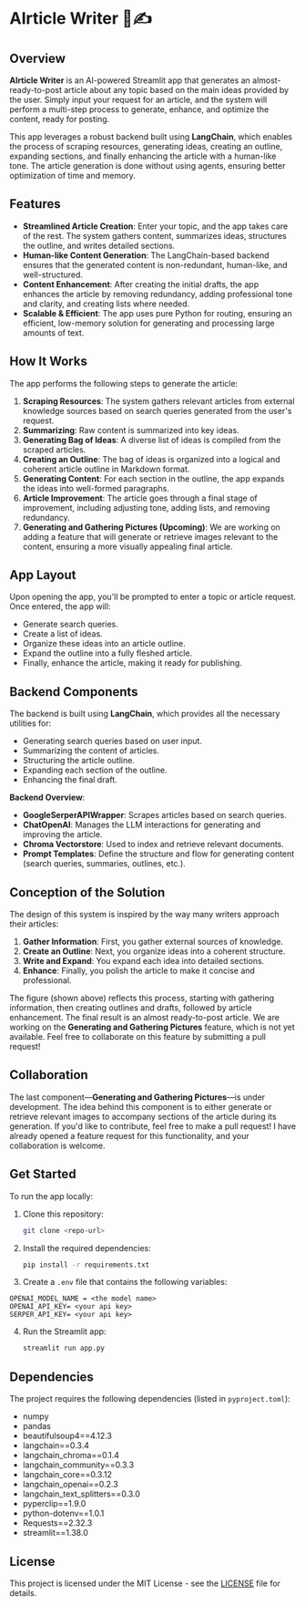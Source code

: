 # AIrticle Writer 📄✍️

## Overview
**AIrticle Writer** is an AI-powered Streamlit app that generates an almost-ready-to-post article about any topic based on the main ideas provided by the user. Simply input your request for an article, and the system will perform a multi-step process to generate, enhance, and optimize the content, ready for posting. 

This app leverages a robust backend built using **LangChain**, which enables the process of scraping resources, generating ideas, creating an outline, expanding sections, and finally enhancing the article with a human-like tone. The article generation is done without using agents, ensuring better optimization of time and memory.

## Features
- **Streamlined Article Creation**: Enter your topic, and the app takes care of the rest. The system gathers content, summarizes ideas, structures the outline, and writes detailed sections.
- **Human-like Content Generation**: The LangChain-based backend ensures that the generated content is non-redundant, human-like, and well-structured.
- **Content Enhancement**: After creating the initial drafts, the app enhances the article by removing redundancy, adding professional tone and clarity, and creating lists where needed.
- **Scalable & Efficient**: The app uses pure Python for routing, ensuring an efficient, low-memory solution for generating and processing large amounts of text.

## How It Works
The app performs the following steps to generate the article:

1. **Scraping Resources**: The system gathers relevant articles from external knowledge sources based on search queries generated from the user's request.
2. **Summarizing**: Raw content is summarized into key ideas.
3. **Generating Bag of Ideas**: A diverse list of ideas is compiled from the scraped articles.
4. **Creating an Outline**: The bag of ideas is organized into a logical and coherent article outline in Markdown format.
5. **Generating Content**: For each section in the outline, the app expands the ideas into well-formed paragraphs.
6. **Article Improvement**: The article goes through a final stage of improvement, including adjusting tone, adding lists, and removing redundancy.
7. **Generating and Gathering Pictures (Upcoming)**: We are working on adding a feature that will generate or retrieve images relevant to the content, ensuring a more visually appealing final article.

## App Layout
Upon opening the app, you'll be prompted to enter a topic or article request. Once entered, the app will:
- Generate search queries.
- Create a list of ideas.
- Organize these ideas into an article outline.
- Expand the outline into a fully fleshed article.
- Finally, enhance the article, making it ready for publishing.

## Backend Components
The backend is built using **LangChain**, which provides all the necessary utilities for:
- Generating search queries based on user input.
- Summarizing the content of articles.
- Structuring the article outline.
- Expanding each section of the outline.
- Enhancing the final draft.

**Backend Overview**:
- **GoogleSerperAPIWrapper**: Scrapes articles based on search queries.
- **ChatOpenAI**: Manages the LLM interactions for generating and improving the article.
- **Chroma Vectorstore**: Used to index and retrieve relevant documents.
- **Prompt Templates**: Define the structure and flow for generating content (search queries, summaries, outlines, etc.).

## Conception of the Solution
The design of this system is inspired by the way many writers approach their articles: 
1. **Gather Information**: First, you gather external sources of knowledge.
2. **Create an Outline**: Next, you organize ideas into a coherent structure.
3. **Write and Expand**: You expand each idea into detailed sections.
4. **Enhance**: Finally, you polish the article to make it concise and professional.

The figure (shown above) reflects this process, starting with gathering information, then creating outlines and drafts, followed by article enhancement. The final result is an almost ready-to-post article. We are working on the **Generating and Gathering Pictures** feature, which is not yet available. Feel free to collaborate on this feature by submitting a pull request!

## Collaboration
The last component—**Generating and Gathering Pictures**—is under development. The idea behind this component is to either generate or retrieve relevant images to accompany sections of the article during its generation. If you'd like to contribute, feel free to make a pull request! I have already opened a feature request for this functionality, and your collaboration is welcome.

## Get Started
To run the app locally:
1. Clone this repository:
    ```bash
    git clone <repo-url>
    ```
2. Install the required dependencies:
    ```bash
    pip install -r requirements.txt
    ```
3. Create a `.env` file that contains the following variables:
```
OPENAI_MODEL_NAME = <the model name>
OPENAI_API_KEY= <your api key>
SERPER_API_KEY= <your api key>
```

4. Run the Streamlit app:
    ```bash
    streamlit run app.py
    ```

## Dependencies
The project requires the following dependencies (listed in `pyproject.toml`):
- numpy
- pandas
- beautifulsoup4==4.12.3
- langchain==0.3.4
- langchain_chroma==0.1.4
- langchain_community==0.3.3
- langchain_core==0.3.12
- langchain_openai==0.2.3
- langchain_text_splitters==0.3.0
- pyperclip==1.9.0
- python-dotenv==1.0.1
- Requests==2.32.3
- streamlit==1.38.0

## License
This project is licensed under the MIT License - see the [LICENSE](LICENSE) file for details.
